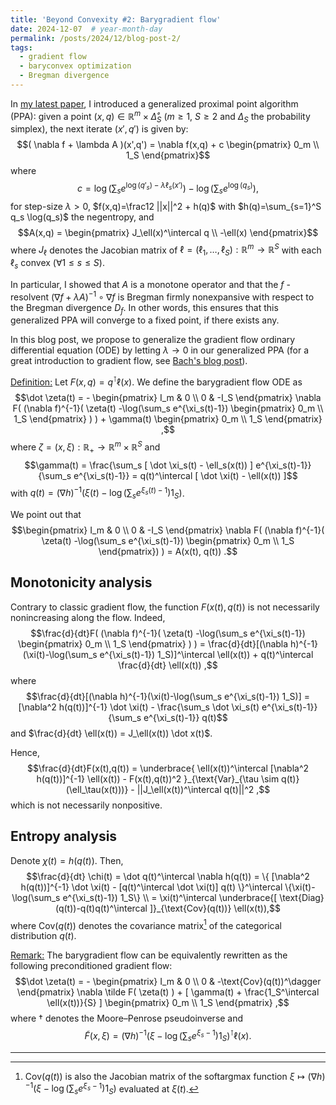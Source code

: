 ```yaml
---
title: 'Beyond Convexity #2: Barygradient flow'
date: 2024-12-07  # year-month-day
permalink: /posts/2024/12/blog-post-2/
tags:
  - gradient flow
  - baryconvex optimization
  - Bregman divergence
---
```


In [my latest paper](https://arxiv.org/pdf/2411.00928), I introduced a generalized proximal point algorithm (PPA): given a point $(x,q) \in \mathbb{R}^m \times \mathring \Delta_S$ ($m\ge 1$, $S \ge 2$ and $\Delta_S$ the probability simplex), the next iterate $(x',q')$ is given by:
$$( \nabla f + \lambda A )(x',q') = \nabla f(x,q) + c \begin{pmatrix} 0_m \\ 1_S \end{pmatrix}$$
where $$c = \log(\sum_s e^{\log(q'_s)-\lambda \ell_s(x')}) -\log(\sum_s e^{\log(q_s)}),$$ 
for step-size $\lambda>0$, $f(x,q)=\frac12 ||x||^2 + h(q)$ with $h(q)=\sum_{s=1}^S q_s \log(q_s)$ the negentropy, and
$$A(x,q) = \begin{pmatrix}
J_\ell(x)^\intercal q \\
-\ell(x)
\end{pmatrix}$$
where $J_\ell$ denotes the Jacobian matrix of $\ell=(\ell_1,\dots,\ell_S):\mathbb{R}^m \rightarrow \mathbb{R}^S$ with each $\ell_s$ convex ($\forall 1\le s \le S$).

In particular, I showed that $A$ is a monotone operator and that the $f$ -resolvent $(\nabla f + \lambda A)^{-1} \circ \nabla f$ is Bregman firmly nonexpansive with respect to the Bregman divergence $D_f$.
In other words, this ensures that this generalized PPA will converge to a fixed point, if there exists any.

In this blog post, we propose to generalize the gradient flow ordinary differential equation (ODE) by letting $\lambda \rightarrow 0$ in our generalized PPA (for a great introduction to gradient flow, see [Bach's blog post](https://francisbach.com/gradient-flows/)).

<u>Definition:</u> Let $F(x,q) = q^\intercal \ell(x)$. We define the barygradient flow ODE as
$$\dot \zeta(t) = - \begin{pmatrix}
I_m & 0 \\
0 & -I_S
\end{pmatrix} \nabla F( (\nabla f)^{-1}( \zeta(t) -\log(\sum_s e^{\xi_s(t)-1}) \begin{pmatrix} 0_m \\ 1_S \end{pmatrix} ) ) + \gamma(t) \begin{pmatrix} 0_m \\ 1_S \end{pmatrix} ,$$
where $\zeta = (x,\xi) : \mathbb{R}_+ \rightarrow \mathbb{R}^m \times \mathbb{R}^S$ and
$$\gamma(t) = \frac{\sum_s [ \dot \xi_s(t) - \ell_s(x(t)) ] e^{\xi_s(t)-1}}{\sum_s e^{\xi_s(t)-1}} = q(t)^\intercal [ \dot \xi(t) - \ell(x(t)) ]$$
with $q(t)=(\nabla h)^{-1}(\xi(t)-\log(\sum_s e^{\xi_s(t)-1}) 1_S)$.

We point out that 
$$\begin{pmatrix}
I_m & 0 \\
0 & -I_S
\end{pmatrix} \nabla F( (\nabla f)^{-1}( \zeta(t) -\log(\sum_s e^{\xi_s(t)-1}) \begin{pmatrix} 0_m \\ 1_S \end{pmatrix}) ) = A(x(t), q(t)) .$$

## Monotonicity analysis

Contrary to classic gradient flow, the function $F(x(t),q(t))$ is not necessarily nonincreasing along the flow.
Indeed,
$$\frac{d}{dt}F( (\nabla f)^{-1}( \zeta(t) -\log(\sum_s e^{\xi_s(t)-1}) \begin{pmatrix} 0_m \\ 1_S \end{pmatrix} ) ) = \frac{d}{dt}[(\nabla h)^{-1}(\xi(t)-\log(\sum_s e^{\xi_s(t)-1}) 1_S)]^\intercal \ell(x(t)) + q(t)^\intercal \frac{d}{dt} \ell(x(t)) ,$$
where 
$$\frac{d}{dt}[(\nabla h)^{-1}(\xi(t)-\log(\sum_s e^{\xi_s(t)-1}) 1_S)] = [\nabla^2 h(q(t))]^{-1} \dot \xi(t) - \frac{\sum_s \dot \xi_s(t) e^{\xi_s(t)-1}}{\sum_s e^{\xi_s(t)-1}} q(t)$$
and $\frac{d}{dt} \ell(x(t)) = J_\ell(x(t)) \dot x(t)$.

Hence,
$$\frac{d}{dt}F(x(t),q(t)) = \underbrace{ \ell(x(t))^\intercal [\nabla^2 h(q(t))]^{-1} \ell(x(t)) - F(x(t),q(t))^2 }_{\text{Var}_{\tau \sim q(t)}(\ell_\tau(x(t)))} - ||J_\ell(x(t))^\intercal q(t)||^2 ,$$
which is not necessarily nonpositive.

## Entropy analysis

Denote $\chi(t) = h(q(t))$. Then,
$$\frac{d}{dt} \chi(t) = \dot q(t)^\intercal \nabla h(q(t))
= \{ [\nabla^2 h(q(t))]^{-1} \dot \xi(t) - [q(t)^\intercal \dot \xi(t)] q(t) \}^\intercal \{\xi(t)-\log(\sum_s e^{\xi_s(t)-1}) 1_S\} \\ = \xi(t)^\intercal \underbrace{[ \text{Diag}(q(t))-q(t)q(t)^\intercal ]}_{\text{Cov}(q(t))} \ell(x(t)),$$
where $\text{Cov}(q(t))$ denotes the covariance matrix[^1] of the categorical distribution $q(t)$.

<u>Remark:</u> The barygradient flow can be equivalently rewritten as the following preconditioned gradient flow:
$$\dot \zeta(t) = - \begin{pmatrix}
I_m & 0 \\
0 & -\text{Cov}(q(t))^\dagger
\end{pmatrix} \nabla \tilde F( \zeta(t) ) + [ \gamma(t) + \frac{1_S^\intercal \ell(x(t))}{S} ] \begin{pmatrix} 0_m \\ 1_S \end{pmatrix} ,$$
where $\dagger$ denotes the Moore–Penrose pseudoinverse and
$$\tilde F(x,\xi) = (\nabla h)^{-1}(\xi - \log(\sum_s e^{\xi_s-1}) 1_S)^\intercal \ell(x).$$

[^1]: $\text{Cov}(q(t))$ is also the Jacobian matrix of the softargmax function $\xi \mapsto (\nabla h)^{-1}(\xi-\log(\sum_s e^{\xi_s-1})1_S)$ evaluated at $\xi(t)$.

------
